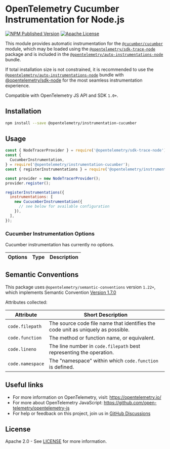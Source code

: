 # OpenTelemetry Cucumber Instrumentation for Node.js

[![NPM Published Version][npm-img]][npm-url]
[![Apache License][license-image]][license-image]

This module provides automatic instrumentation for the [`@cucumber/cucumber`](https://www.npmjs.com/package/@cucumber/cucumber) module, which may be loaded using the [`@opentelemetry/sdk-trace-node`](https://github.com/open-telemetry/opentelemetry-js/tree/main/packages/opentelemetry-sdk-trace-node) package and is included in the [`@opentelemetry/auto-instrumentations-node`](https://www.npmjs.com/package/@opentelemetry/auto-instrumentations-node) bundle.

If total installation size is not constrained, it is recommended to use the [`@opentelemetry/auto-instrumentations-node`](https://www.npmjs.com/package/@opentelemetry/auto-instrumentations-node) bundle with [@opentelemetry/sdk-node](`https://www.npmjs.com/package/@opentelemetry/sdk-node`) for the most seamless instrumentation experience.

Compatible with OpenTelemetry JS API and SDK `1.0+`.

## Installation

```bash
npm install --save @opentelemetry/instrumentation-cucumber
```

## Usage

```js
const { NodeTracerProvider } = require('@opentelemetry/sdk-trace-node');
const {
  CucumberInstrumentation,
} = require('@opentelemetry/instrumentation-cucumber');
const { registerInstrumentations } = require('@opentelemetry/instrumentation');

const provider = new NodeTracerProvider();
provider.register();

registerInstrumentations({
  instrumentations: [
    new CucucmberInstrumentation({
      // see below for available configuration
    }),
  ],
});
```

### Cucumber Instrumentation Options

Cucumber instrumentation has currently no options.

| Options | Type | Description |
| ------- | ---- | ----------- |

## Semantic Conventions

This package uses `@opentelemetry/semantic-conventions` version `1.22+`, which implements Semantic Convention [Version 1.7.0](https://github.com/open-telemetry/opentelemetry-specification/blob/v1.7.0/semantic_conventions/README.md)

Attributes collected:

| Attribute        | Short Description                                                                |
| ---------------- | -------------------------------------------------------------------------------- |
| `code.filepath`  | The source code file name that identifies the code unit as uniquely as possible. |
| `code.function`  | The method or function name, or equivalent.                                      |
| `code.lineno`    | The line number in `code.filepath` best representing the operation.              |
| `code.namespace` | The "namespace" within which `code.function` is defined.                         |

## Useful links

- For more information on OpenTelemetry, visit: <https://opentelemetry.io/>
- For more about OpenTelemetry JavaScript: <https://github.com/open-telemetry/opentelemetry-js>
- For help or feedback on this project, join us in [GitHub Discussions][discussions-url]

## License

Apache 2.0 - See [LICENSE][license-url] for more information.

[discussions-url]: https://github.com/open-telemetry/opentelemetry-js/discussions
[license-url]: https://github.com/open-telemetry/opentelemetry-js-contrib/blob/main/LICENSE
[license-image]: https://img.shields.io/badge/license-Apache_2.0-green.svg?style=flat
[npm-url]: https://www.npmjs.com/package/@opentelemetry/instrumentation-cucumber
[npm-img]: https://badge.fury.io/js/%40opentelemetry%2Finstrumentation-cucumber.svg
